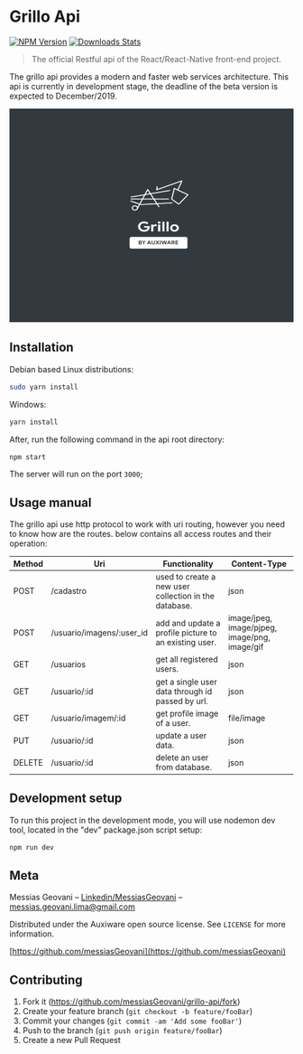 # Grillo Api

[![NPM Version][npm-image]][npm-url]
[![Downloads Stats][npm-downloads]][npm-url]

> The official Restful api of the React/React-Native front-end project.

The grillo api provides a modern and faster web services architecture.
This api is currently in development stage, the deadline of the beta version is expected to December/2019.

![](logo-github.png)

## Installation

Debian based Linux distributions:

```sh
sudo yarn install
```

Windows:

```sh
yarn install
```

After, run the following command in the api root directory:

```sh
npm start
```
The server will run on the port ```3000```;

## Usage manual

The grillo api use http protocol to work with uri routing, however you need to know how are the routes.
below contains all access routes and their operation:

| Method | Uri                       | Functionality                                         | Content-Type                                |
|--------|---------------------------|-------------------------------------------------------|---------------------------------------------|
| POST   | /cadastro                 | used to create a new user collection in the database. | json                                        |
| POST   | /usuario/imagens/:user_id | add and update a profile picture to an existing user.            | image/jpeg,  image/pjpeg, image/png, image/gif |
| GET    | /usuarios                 | get all registered users.                             | json                                        |
| GET    | /usuario/:id              | get a single user data through id passed by url.      | json                                        |
| GET    | /usuario/imagem/:id       | get profile image of a user.                          | file/image                                  |
| PUT    | /usuario/:id              | update a user data.                                   | json                                        |
| DELETE | /usuario/:id              | delete an user from database.                         | json                                        |


## Development setup

To run this project in the development mode, you will use nodemon dev tool, located in the "dev" package.json script setup:

```sh
npm run dev
```

## Meta

Messias Geovani – [Linkedin/MessiasGeovani](https://www.linkedin.com/in/messias-geovani-00125416a?lipi=urn%3Ali%3Apage%3Ad_flagship3_profile_view_base_contact_details%3BGnSoFwiETD%2BtGrv4dF9mSw%3D%3D) – messias.geovani.lima@gmail.com

Distributed under the Auxiware open source license. See ``LICENSE`` for more information.

[https://github.com/messiasGeovani](https://github.com/messiasGeovani)

## Contributing

1. Fork it (<https://github.com/messiasGeovani/grillo-api/fork>)
2. Create your feature branch (`git checkout -b feature/fooBar`)
3. Commit your changes (`git commit -am 'Add some fooBar'`)
4. Push to the branch (`git push origin feature/fooBar`)
5. Create a new Pull Request

<!-- Markdown link & img dfn's -->
[npm-image]: https://img.shields.io/npm/v/datadog-metrics.svg?style=flat-square
[npm-url]: https://npmjs.org/package/datadog-metrics
[npm-downloads]: https://img.shields.io/npm/dm/datadog-metrics.svg?style=flat-square
